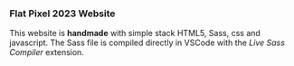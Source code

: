 ### Flat Pixel 2023 Website

This website is **handmade** with simple stack HTML5, Sass, css and javascript. The Sass file is compiled directly in VSCode with the _Live Sass Compiler_ extension.
